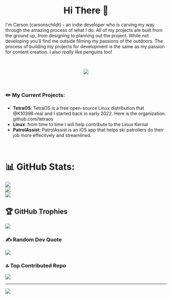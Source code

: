 <h1 align="center">Hi There 👋</h1> 

  I'm Carson (carsonschildt) - an indie developer who is carving my way through the amazing process of what I do. All of my projects are built from the ground up, from designing to planning out the project. While not developing you'll find me outside filming my passions of the outdoors. The process of building my projects for development is the same as my passion for content creation. I also *really* like penguins too!

<br>

<p align="center"> <a href="https://github.com/thinkright20"><img src="https://skillicons.dev/icons?i=cpp,python,html,css,js,figma,vim,neovim,vscode,github,git,linux"> </a> </p>

<br>

### ✏️ My Current Projects:

  - **TetraOS**: TetraOS is a free open-source Linux distribution that @K10398-real and I started back in early 2022. Here is the organization: github.com/tetraos
  - **Linux**: from time to time I will help contribute to the Linux Kernal
  - **PatrolAssist**: PatrolAssist is an iOS app that helps ski patrollers do their job more effecitvely and streamlined.

<br>

# 📊 GitHub Stats:
![](https://github-readme-stats.vercel.app/api?username=carsonschildt&theme=react&hide_border=false&include_all_commits=false&count_private=false)<br/>
![](https://github-readme-streak-stats.herokuapp.com/?user=carsonschildt&theme=react&hide_border=false)<br/>
![](https://github-readme-stats.vercel.app/api/top-langs/?username=carsonschildt&theme=react&hide_border=false&include_all_commits=false&count_private=false&layout=compact)

## 🏆 GitHub Trophies
![](https://github-profile-trophy.vercel.app/?username=carsonschildt&theme=onedark&no-frame=false&no-bg=false&margin-w=4)

### ✍️ Random Dev Quote
![](https://quotes-github-readme.vercel.app/api?type=vetical&theme=radical)

### 🔝 Top Contributed Repo
![](https://github-contributor-stats.vercel.app/api?username=carsonschildt&limit=5&theme=onedark&combine_all_yearly_contributions=true)

---
[![](https://visitcount.itsvg.in/api?id=carsonschildt&icon=0&color=12)](https://visitcount.itsvg.in)
